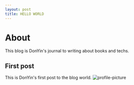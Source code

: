 ```yaml
---
layout: post
title: HELLO WORLD
---
```

# About
This blog is DonYin's journal to writing about books and techs.
## First post
This is DonYin's first post to the blog world.
![profile-picture](http://op8cth1pi.bkt.clouddn.com/mmexport1383395843311.jpg)
